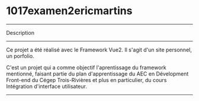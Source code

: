 # 1017examen2ericmartins
<hr/>
Description
<hr/>

Ce projet a été réalisé avec le Framework Vue2. Il s'agit d'un site personnel, un porfolio. 

C'est un projet qui a comme objectif l'aprentissage du framework mentionné, faisant partie
du plan d'apprentissage du AEC en Dévelopment Front-end du Cégep Trois-Rivières et plus en 
particulier, du cours Intégration d'interface utilisateur.

<hr/>
